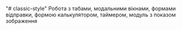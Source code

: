 "# classic-style" 
Робота з табами, модальними вікнами, формами відправки, формою калькулятором, таймером, модуль з показом зображення

